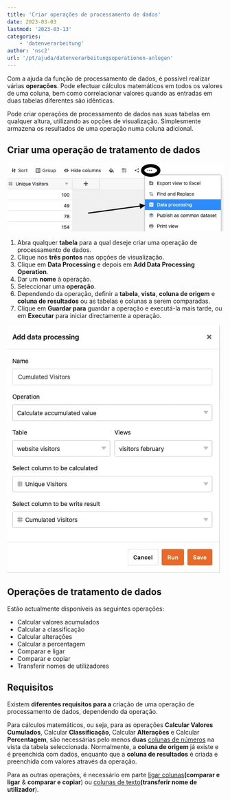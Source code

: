 ```yaml
---
title: 'Criar operações de processamento de dados'
date: 2023-03-03
lastmod: '2023-03-13'
categories:
    - 'datenverarbeitung'
author: 'nsc2'
url: '/pt/ajuda/datenverarbeitungsoperationen-anlegen'
---
```


Com a ajuda da função de processamento de dados, é possível realizar várias **operações**. Pode efectuar cálculos matemáticos em todos os valores de uma coluna, bem como correlacionar valores quando as entradas em duas tabelas diferentes são idênticas.

Pode criar operações de processamento de dados nas suas tabelas em qualquer altura, utilizando as opções de visualização. Simplesmente armazena os resultados de uma operação numa coluna adicional.

## Criar uma operação de tratamento de dados

![Criar uma acção de tratamento de dados](images/create-an-data-processing-action-1.jpg)

1. Abra qualquer **tabela** para a qual deseje criar uma operação de processamento de dados.
2. Clique nos **três pontos** nas opções de visualização.
3. Clique em **Data Processing** e depois em **Add Data Processing Operation**.
4. Dar um **nome** à operação.
5. Seleccionar uma **operação**.
6. Dependendo da operação, definir a **tabela**, **vista**, **coluna de origem** e **coluna de resultados** ou as tabelas e colunas a serem comparadas.
7. Clique em **Guardar para** guardar a operação e executá-la mais tarde, ou em **Executar** para iniciar directamente a operação.

![Definição da acção de tratamento de dados](images/define-data-processing-action.jpg)

## Operações de tratamento de dados

Estão actualmente disponíveis as seguintes operações:

- Calcular valores acumulados
- Calcular a classificação
- Calcular alterações
- Calcular a percentagem
- Comparar e ligar
- Comparar e copiar
- Transferir nomes de utilizadores

## Requisitos

Existem **diferentes requisitos para a** criação de uma operação de processamento de dados, dependendo da operação.

Para cálculos matemáticos, ou seja, para as operações **Calcular Valores Cumulados**, Calcular **Classificação**, Calcular **Alterações** e Calcular **Percentagem**, são necessárias pelo menos **duas** [colunas de números](https://seatable.io/pt/docs/text-und-zahlen/die-zahlen-spalte/) na vista da tabela seleccionada. Normalmente, a **coluna de origem** já existe e é preenchida com dados, enquanto que a **coluna de resultados** é criada e preenchida com valores através da operação.

Para as outras operações, é necessário em parte [ligar colunas](https://seatable.io/pt/docs/verknuepfungen/wie-man-tabellen-in-seatable-miteinander-verknuepft/)**(comparar e ligar** & **comparar e copiar**) ou [colunas de texto](https://seatable.io/pt/docs/text-und-zahlen/die-spalten-text-und-formatierter-text/)**(transferir nome de utilizador**).
